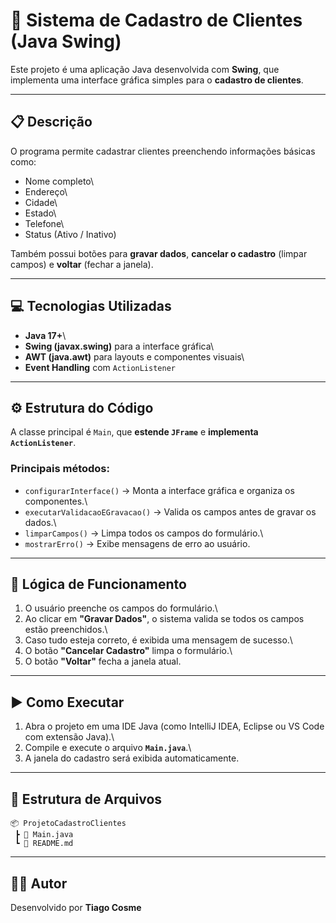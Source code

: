 # 🧾 Sistema de Cadastro de Clientes (Java Swing)

Este projeto é uma aplicação Java desenvolvida com **Swing**, que
implementa uma interface gráfica simples para o **cadastro de
clientes**.

------------------------------------------------------------------------

## 📋 Descrição

O programa permite cadastrar clientes preenchendo informações básicas
como:

-   Nome completo\
-   Endereço\
-   Cidade\
-   Estado\
-   Telefone\
-   Status (Ativo / Inativo)

Também possui botões para **gravar dados**, **cancelar o cadastro**
(limpar campos) e **voltar** (fechar a janela).

------------------------------------------------------------------------

## 💻 Tecnologias Utilizadas

-   **Java 17+**\
-   **Swing (javax.swing)** para a interface gráfica\
-   **AWT (java.awt)** para layouts e componentes visuais\
-   **Event Handling** com `ActionListener`

------------------------------------------------------------------------

## ⚙️ Estrutura do Código

A classe principal é `Main`, que **estende `JFrame`** e **implementa
`ActionListener`**.

### Principais métodos:

-   `configurarInterface()` → Monta a interface gráfica e organiza os
    componentes.\
-   `executarValidacaoEGravacao()` → Valida os campos antes de gravar os
    dados.\
-   `limparCampos()` → Limpa todos os campos do formulário.\
-   `mostrarErro()` → Exibe mensagens de erro ao usuário.

------------------------------------------------------------------------

## 🧠 Lógica de Funcionamento

1.  O usuário preenche os campos do formulário.\
2.  Ao clicar em **"Gravar Dados"**, o sistema valida se todos os campos
    estão preenchidos.\
3.  Caso tudo esteja correto, é exibida uma mensagem de sucesso.\
4.  O botão **"Cancelar Cadastro"** limpa o formulário.\
5.  O botão **"Voltar"** fecha a janela atual.

------------------------------------------------------------------------

## ▶️ Como Executar

1.  Abra o projeto em uma IDE Java (como IntelliJ IDEA, Eclipse ou VS
    Code com extensão Java).\
2.  Compile e execute o arquivo **`Main.java`**.\
3.  A janela do cadastro será exibida automaticamente.

------------------------------------------------------------------------

## 📂 Estrutura de Arquivos

    📦 ProjetoCadastroClientes
     ┣ 📜 Main.java
     ┗ 📜 README.md

------------------------------------------------------------------------

## 🧑‍💻 Autor

Desenvolvido por **Tiago Cosme**
